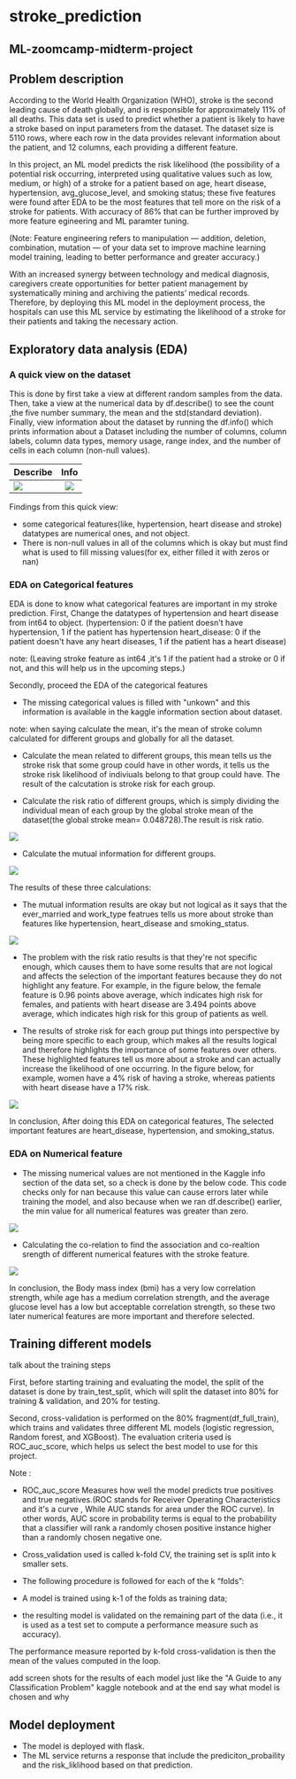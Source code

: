 # stroke_prediction
ML-zoomcamp-midterm-project
 ---- 
## Problem description
According to the World Health Organization (WHO), stroke is the second leading cause of death globally, and is responsible for approximately 11% of all deaths.
This data set is used to predict whether a patient is likely to have a stroke based on input parameters from the dataset. The dataset size is 5110 rows, where each row in the data provides relevant information about the patient, and 12 columns, each providing a different feature.

In this project, an ML model predicts the risk likelihood (the possibility of a potential risk occurring, interpreted using qualitative values such as low, medium, or high) of a stroke for a patient based on age, heart disease, hypertension, avg_glucose_level, and smoking status; these five features were found after EDA to be the most features that tell more on the risk of a stroke for patients. With accuracy of 86% that can be further improved by more feature egineering and ML paramter tuning.

(Note: Feature engineering refers to manipulation — addition, deletion, combination, mutation — of your data set to improve machine learning model training, leading to better performance and greater accuracy.)

With an increased synergy between technology and medical diagnosis, caregivers create opportunities for better patient management by systematically mining and archiving the patients’ medical records. Therefore, by deploying this ML model in the deployment process, the hospitals can use this ML service by estimating the likelihood of a stroke for their patients and taking the necessary action.
## Exploratory data analysis (EDA)
### A quick view on the dataset
This is done by first take a view at different random samples from the data. 
Then, take a view at the numerical data by df.describe() to see the count ,the five number summary, the mean and the std(standard deviation).
Finally, view information about the dataset by running the df.info() which prints information about a Dataset including the number of columns, column labels, column data types, memory usage, range index, and the number of cells in each column (non-null values). 

   Describe             |  Info
:-------------------------:|:-------------------------:
<img  align="left" src="images/edadfdescribe.jpg">  |  <img src="images/edadfinfo.jpg">

Findings from this quick view: 
- some categorical features(like, hypertension, heart disease and stroke) datatypes are numerical ones, and not object.
- There is non-null values in all of the columns which is okay but must find what is used to fill missing values(for ex, either filled it with zeros or nan)
### EDA on Categorical features
EDA is done to know what categorical features are important in my stroke prediction. 
First, Change the datatypes of hypertension and heart disease from int64 to object.
(hypertension: 0 if the patient doesn't have hypertension, 1 if the patient has hypertension 
heart_disease: 0 if the patient doesn't have any heart diseases, 1 if the patient has a heart disease)

note: (Leaving stroke feature as int64 ,it's 1 if the patient had a stroke or 0 if not, and this will help us in the upcoming steps.)

Secondly, proceed the EDA of the categorical features

- The missing categorical values is filled with "unkown" and this information is available in the kaggle information section about dataset. 
 
note: when saying calculate the mean, it's the mean of stroke column calculated for different groups and globally for all the dataset. 

- Calculate the mean related to different groups, this mean tells us the stroke risk that some group could have in other words, it  tells us the stroke risk likelihood of indiviuals belong to that group could have. The result of the calcutation is stroke risk for each group.
 
- Calculate the risk ratio of different groups, which is simply dividing the individual mean of each group by the global stroke mean of the dataset(the global stroke mean= 0.048728).The result is risk ratio. 

<img src="images/calcriskratioriskeachgroup.jpg">

- Calculate the mutual information for different groups.
<img src="images/calcmi.jpg">

The results of these three calculations:
- The mutual information results are okay but not logical as it says that the ever_married and work_type featrues tells us more about stroke than features like hypertension, heart_disease and smoking_status.

<img src="images/resmi.jpg">

- The problem with the risk ratio results is that they're not specific enough, which causes them to have some results that are not logical and affects the selection of the important features because they do not highlight any feature.
For example, in the figure below, the female feature is 0.96 points above average, which indicates high risk for females, and patients with heart disease are 3.494 points above average, which indicates high risk for this group of patients as well.

- The results of stroke risk for each group put things into perspective by being more specific to each group, which makes all the results logical and therefore highlights the importance of some features over others. These highlighted features tell us more about a stroke and can actually increase the likelihood of one occurring.
In the figure below, for example, women have a 4% risk of having a stroke, whereas patients with heart disease have a 17% risk. 

<img src="images/resriskratioriskeachgroup.jpg">

In conclusion, After doing this EDA on categorical features, The selected  important features are  heart_disease, hypertension, and smoking_status.

### EDA on Numerical feature

- The missing numerical values are not mentioned in the Kaggle info section of the data set, so a check is done by the below code. This code checks only for nan because this value can cause errors later while training the model, and also because when we ran df.describe() earlier, the min value for all numerical features was greater than zero.

<img src="images/checknanvlu.jpg">

- Calculating the co-relation to find the association and co-realtion srength of different numerical features with the stroke feature. 

<img src="images/rescorelation.jpg">

In conclusion, the Body mass index (bmi) has a very low correlation strength, while age has a medium correlation strength, and the average glucose level has a low but acceptable correlation strength, so these two later numerical features are more important and therefore selected.


## Training different models
talk about the training steps

First, before starting training and evaluating the model, the split of the dataset is done by train_test_split, which will split the dataset into 80% for training & validation, and 20% for testing.

Second, cross-validation is performed on the 80% fragment(df_full_train), which trains and validates three different ML models (logistic regression, Random forest, and XGBoost). The evaluation criteria used is ROC_auc_score, which helps us select the best model to use for this project.

Note :
- ROC_auc_score Measures how well the model predicts true positives and true negatives.(ROC stands for Receiver Operating Characteristics and it's a curve , While AUC stands for area under the ROC curve). In other words, AUC score in probability terms is equal to the probability that a classifier will rank a randomly chosen positive instance higher than a randomly chosen negative one.

- Cross_validation used is called k-fold CV, the training set is split into k smaller sets. 
- The following procedure is followed for each of the k “folds”:
- A model is trained using k-1  of the folds as training data; 
- the resulting model is validated on the remaining part of the data (i.e., it is used as a test set to compute a performance measure such as accuracy).

The performance measure reported by k-fold cross-validation is then the mean of the values computed in the loop.



add screen shots for the results of each model just like the  "A Guide to any Classification Problem" kaggle notebook and at the end say what model is chosen and why

## Model deployment 

- The model is deployed with flask. 
- The ML service returns a response that include the prediciton_probaility and the risk_liklihood based on that prediction.




